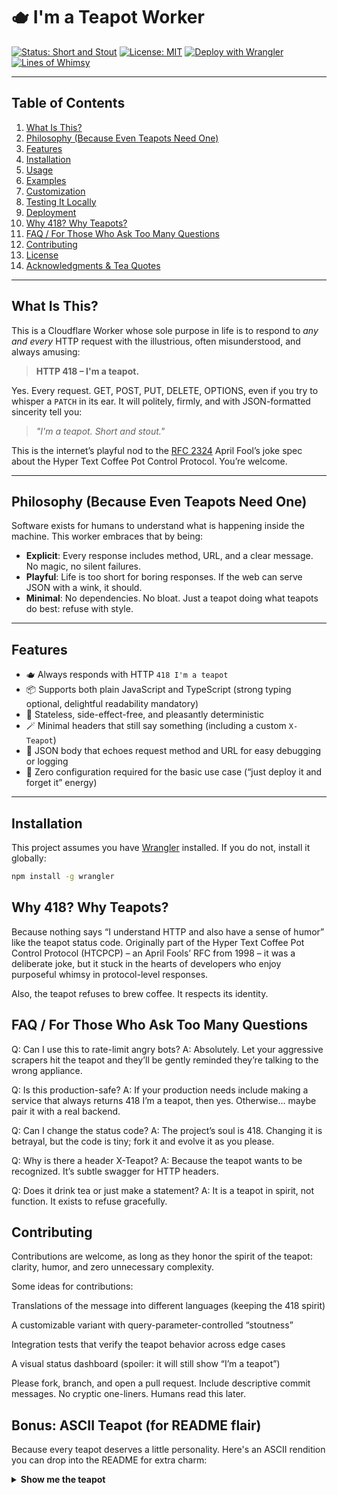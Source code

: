 # 🫖 I'm a Teapot Worker

[![Status: Short and Stout](https://img.shields.io/badge/status-short_and_stout-yellow)](https://developer.mozilla.org/en-US/docs/Web/HTTP/Status/418)
[![License: MIT](https://img.shields.io/badge/license-MIT-blue.svg)](LICENSE)
[![Deploy with Wrangler](https://img.shields.io/badge/deploy-wrangler-brightgreen)](#deployment)
[![Lines of Whimsy](https://img.shields.io/badge/length-very--long-orange)](#readme)

---

## Table of Contents

1. [What Is This?](#what-is-this)
2. [Philosophy (Because Even Teapots Need One)](#philosophy-because-even-teapots-need-one)
3. [Features](#features)
4. [Installation](#installation)
5. [Usage](#usage)
6. [Examples](#examples)
7. [Customization](#customization)
8. [Testing It Locally](#testing-it-locally)
9. [Deployment](#deployment)
10. [Why 418? Why Teapots?](#why-418-why-teapots)
11. [FAQ / For Those Who Ask Too Many Questions](#faq--for-those-who-ask-too-many-questions)
12. [Contributing](#contributing)
13. [License](#license)
14. [Acknowledgments & Tea Quotes](#acknowledgments--tea-quotes)

---

## What Is This?

This is a Cloudflare Worker whose sole purpose in life is to respond to *any and every* HTTP request with the illustrious, often misunderstood, and always amusing:

> **HTTP 418 – I'm a teapot.**

Yes. Every request. GET, POST, PUT, DELETE, OPTIONS, even if you try to whisper a `PATCH` in its ear. It will politely, firmly, and with JSON-formatted sincerity tell you:

> *"I'm a teapot. Short and stout."*

This is the internet’s playful nod to the [RFC 2324](https://datatracker.ietf.org/doc/html/rfc2324) April Fool’s joke spec about the Hyper Text Coffee Pot Control Protocol. You’re welcome.

---

## Philosophy (Because Even Teapots Need One)

Software exists for humans to understand what is happening inside the machine. This worker embraces that by being:

- **Explicit**: Every response includes method, URL, and a clear message. No magic, no silent failures.
- **Playful**: Life is too short for boring responses. If the web can serve JSON with a wink, it should.
- **Minimal**: No dependencies. No bloat. Just a teapot doing what teapots do best: refuse with style.

---

## Features

- 🫖 Always responds with HTTP `418 I'm a teapot`
- 📦 Supports both plain JavaScript and TypeScript (strong typing optional, delightful readability mandatory)
- 🔁 Stateless, side-effect-free, and pleasantly deterministic
- 🪄 Minimal headers that still say something (including a custom `X-Teapot`)
- 🧪 JSON body that echoes request method and URL for easy debugging or logging
- 🚀 Zero configuration required for the basic use case (“just deploy it and forget it” energy)

---

## Installation

This project assumes you have [Wrangler](https://developers.cloudflare.com/workers/wrangler/) installed. If you do not, install it globally:

```bash
npm install -g wrangler
```

## Why 418? Why Teapots?
Because nothing says “I understand HTTP and also have a sense of humor” like the teapot status code. Originally part of the Hyper Text Coffee Pot Control Protocol (HTCPCP) – an April Fools’ RFC from 1998 – it was a deliberate joke, but it stuck in the hearts of developers who enjoy purposeful whimsy in protocol-level responses.

Also, the teapot refuses to brew coffee. It respects its identity.

## FAQ / For Those Who Ask Too Many Questions
Q: Can I use this to rate-limit angry bots?
A: Absolutely. Let your aggressive scrapers hit the teapot and they’ll be gently reminded they’re talking to the wrong appliance.

Q: Is this production-safe?
A: If your production needs include making a service that always returns 418 I’m a teapot, then yes. Otherwise… maybe pair it with a real backend.

Q: Can I change the status code?
A: The project’s soul is 418. Changing it is betrayal, but the code is tiny; fork it and evolve it as you please.

Q: Why is there a header X-Teapot?
A: Because the teapot wants to be recognized. It’s subtle swagger for HTTP headers.

Q: Does it drink tea or just make a statement?
A: It is a teapot in spirit, not function. It exists to refuse gracefully.

## Contributing
Contributions are welcome, as long as they honor the spirit of the teapot: clarity, humor, and zero unnecessary complexity.

Some ideas for contributions:

Translations of the message into different languages (keeping the 418 spirit)

A customizable variant with query-parameter-controlled “stoutness”

Integration tests that verify the teapot behavior across edge cases

A visual status dashboard (spoiler: it will still show “I’m a teapot”)

Please fork, branch, and open a pull request. Include descriptive commit messages. No cryptic one-liners. Humans read this later.


## Bonus: ASCII Teapot (for README flair)

Because every teapot deserves a little personality. Here's an ASCII rendition you can drop into the README for extra charm:

<details>
<summary><strong>Show me the teapot</strong></summary>

```bash

   (
    )     (
     ___...--'`-.
  .-'          /
 /   .------.  \
|   /        \  |
|  |  .----.  | |
 \  \_/____\_/ /
  '._        _.'
     `''''''`
```

</details>
